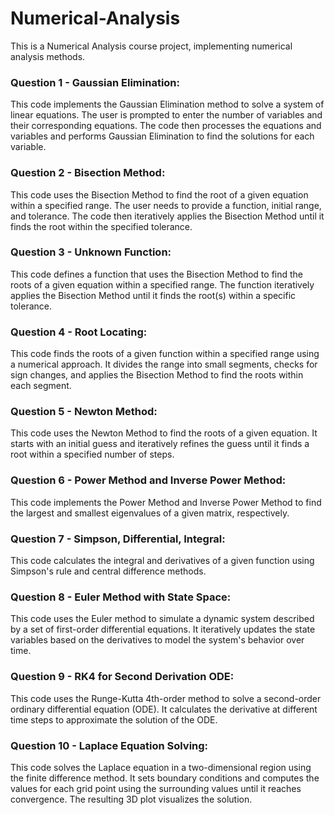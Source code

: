# Numerical-Analysis
This is a Numerical Analysis course project, implementing numerical analysis methods.

### Question 1 - Gaussian Elimination:
This code implements the Gaussian Elimination method to solve a system of linear equations. The user is prompted to enter the number of variables and their corresponding equations. The code then processes the equations and variables and performs Gaussian Elimination to find the solutions for each variable.

### Question 2 - Bisection Method:
This code uses the Bisection Method to find the root of a given equation within a specified range. The user needs to provide a function, initial range, and tolerance. The code then iteratively applies the Bisection Method until it finds the root within the specified tolerance.

### Question 3 - Unknown Function:
This code defines a function that uses the Bisection Method to find the roots of a given equation within a specified range. The function iteratively applies the Bisection Method until it finds the root(s) within a specific tolerance.

### Question 4 - Root Locating:
This code finds the roots of a given function within a specified range using a numerical approach. It divides the range into small segments, checks for sign changes, and applies the Bisection Method to find the roots within each segment.

### Question 5 - Newton Method:
This code uses the Newton Method to find the roots of a given equation. It starts with an initial guess and iteratively refines the guess until it finds a root within a specified number of steps.

### Question 6 - Power Method and Inverse Power Method:
This code implements the Power Method and Inverse Power Method to find the largest and smallest eigenvalues of a given matrix, respectively.

### Question 7 - Simpson, Differential, Integral:
This code calculates the integral and derivatives of a given function using Simpson's rule and central difference methods.

### Question 8 - Euler Method with State Space:
This code uses the Euler method to simulate a dynamic system described by a set of first-order differential equations. It iteratively updates the state variables based on the derivatives to model the system's behavior over time.

### Question 9 - RK4 for Second Derivation ODE:
This code uses the Runge-Kutta 4th-order method to solve a second-order ordinary differential equation (ODE). It calculates the derivative at different time steps to approximate the solution of the ODE.

### Question 10 - Laplace Equation Solving:
This code solves the Laplace equation in a two-dimensional region using the finite difference method. It sets boundary conditions and computes the values for each grid point using the surrounding values until it reaches convergence. The resulting 3D plot visualizes the solution.
